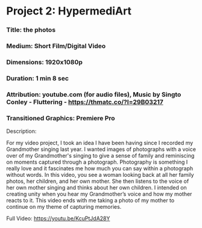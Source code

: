 # Project 2: HypermediArt
### Title: the photos
### Medium: Short Film/Digital Video
### Dimensions: 1920x1080p   
### Duration: 1 min 8 sec
### Attribution: youtube.com (for audio files), Music by Singto Conley - Fluttering - https://thmatc.co/?l=29B03217
### Transitioned Graphics: Premiere Pro

Description:

For my video project, I took an idea I have been having since I recorded my Grandmother singing last year. I wanted images of photographs with a voice over of my Grandmother's singing to give a sense of family and reminiscing on moments captured through a photograph. Photography is something I really love and it fascinates me how much you can say within a photograph without words. In this video, you see a woman looking back at all her family photos, her children, and her own mother. She then listens to the voice of her own mother singing and thinks about her own children. I intended on creating unity when you hear my Grandmother’s voice and how my mother reacts to it. This video ends with me taking a photo of my mother to continue on my theme of capturing memories. 

Full Video: https://youtu.be/KcuPtJdA28Y
